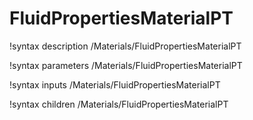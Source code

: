 <!-- MOOSE Documentation Stub: Remove this when content is added. -->

# FluidPropertiesMaterialPT
!syntax description /Materials/FluidPropertiesMaterialPT

!syntax parameters /Materials/FluidPropertiesMaterialPT

!syntax inputs /Materials/FluidPropertiesMaterialPT

!syntax children /Materials/FluidPropertiesMaterialPT
